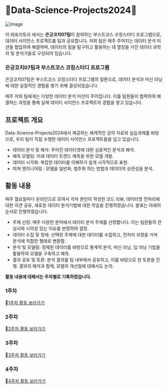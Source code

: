 # 🧠Data-Science-Projects2024🧠
![image](https://github.com/WzAcorn/Data-Science-Projects2024/assets/77008882/af00d7ce-e001-4d4e-95bd-8d80578a53f9)

이 레포지토리 에서는 **은긍코치07팀**이 참여하는 부스트코스 코칭스터디 프로그램으로, 데이터 사이언스 프로젝트를 팀과 공유합니다. 저희 팀은 매주 주어지는 데이터 분석 미션을 협업하여 해결하며, 데이터의 힘을 탐구하고 활용하는 데 열정을 가진 데이터 과학자 및 분석가들로 구성되어 있습니다.

### 은긍코치07팀과 부스트코스 코칭스터디 프로그램
은긍코치07팀은 부스트코스 코칭스터디 프로그램의 일환으로, 데이터 분석과 머신 러닝에 대한 실질적인 경험을 쌓기 위해 결성되었습니다.

매주 저희 팀에게는 다양한 데이터 분석 미션이 주어집니다. 이를 팀원들이 협력하여 해결하는 과정을 통해 실제 데이터 사이언스 프로젝트의 경험을 쌓고 있습니다.

## 프로젝트 개요
Data-Science-Projects2024에서 제공하는 체계적인 강의 자료와 실습과제를 바탕으로, 우리 팀이 직접 수행한 데이터 사이언스 프로젝트들을 담고 있습니다.
- 데이터 분석 및 해석: 주어진 데이터셋에 대한 심층적인 분석과 해석.
- 예측 모델링: 미래 데이터 트렌드 예측을 위한 모델 개발.
- 데이터 시각화: 복잡한 데이터를 이해하기 쉽게 시각적으로 표현.
- 피쳐 엔지니어링 : 모델을 일반화, 범주화 하는 방법과 데이터의 상관성을 분석.

## 활동 내용
매주 월요일마다 온라인으로 모여서 각자 본인이 작성한 코드 리뷰, 데이터셋 전처리에 대한 의견 공유, 새로운 데이터 분석기법에 대한 학습을 진행하였습니다.
발표는 아래의 순서로 진행하였습니다.
- 주제 선정: 매주 다양한 분야에서 데이터 분석 주제를 선정합니다. 이는 팀원들의 관심사와 시의성 있는 이슈를 반영하여 결정.
- 데이터 수집 및 정제: 선택된 주제에 대한 데이터를 수집하고, 전처리 과정을 거쳐 분석에 적합한 형태로 변환함.
- 분석 및 모델링: 정제된 데이터를 바탕으로 통계적 분석, 머신 러닝, 딥 러닝 기법을 활용하여 모델을 구축하고 예측.
- 결과 공유 및 토론: 분석 결과를 팀 내부에서 공유하고, 이를 바탕으로 한 토론을 진행. 결과의 해석과 함께, 모델의 개선점에 대해서도 논의.

**활동 내용에 대해서는 주차별로 기록하였습니다.**
### 1주차
🔢[1주차 활동 보러가기](https://github.com/WzAcorn/Data-Science-Projects2024/blob/main/Week1/01_week_activity_summary.md)
### 2주차
🔢[2주차 활동 보러가기](https://github.com/WzAcorn/Data-Science-Projects2024/blob/main/Week2/02_week_activaty_summary.md)
### 3주차
🔢[3주차 활동 보러가기](https://github.com/WzAcorn/Data-Science-Projects2024/blob/main/Week3/03_week_activaty_summary.md)
### 4주차
🔢[4주차 활동 보러가기](https://github.com/WzAcorn/Data-Science-Projects2024/blob/main/Week4/04_week_activaty_summary.md)

